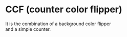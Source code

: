 # CCF (counter color flipper)

It is the combination of a background color flipper<br>
and a simple counter.
